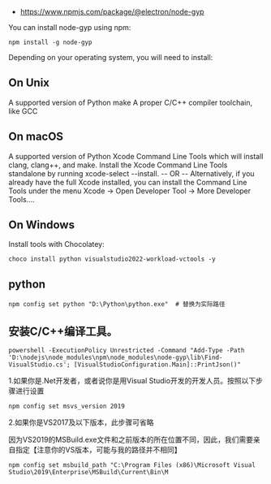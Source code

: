 - https://www.npmjs.com/package/@electron/node-gyp

You can install node-gyp using npm:
```shell
npm install -g node-gyp
```
Depending on your operating system, you will need to install:

## On Unix

A supported version of Python
make
A proper C/C++ compiler toolchain, like GCC

## On macOS

A supported version of Python
Xcode Command Line Tools which will install clang, clang++, and make.
Install the Xcode Command Line Tools standalone by running xcode-select --install. -- OR --
Alternatively, if you already have the full Xcode installed, you can install the Command Line Tools under the menu Xcode -> Open Developer Tool -> More Developer Tools....

## On Windows

Install tools with Chocolatey:
```shell
choco install python visualstudio2022-workload-vctools -y
```

## python

```shell
npm config set python "D:\Python\python.exe"  # 替换为实际路径
```

## 安装C/C++编译工具。

```shell
powershell -ExecutionPolicy Unrestricted -Command "Add-Type -Path 'D:\nodejs\node_modules\npm\node_modules\node-gyp\lib\Find-VisualStudio.cs'; [VisualStudioConfiguration.Main]::PrintJson()"
```

1.如果你是.Net开发者，或者说你是用Visual Studio开发的开发人员。按照以下步骤进行设置

```shell
npm config set msvs_version 2019
```

2.如果你是VS2017及以下版本，此步骤可省略

因为VS2019的MSBuild.exe文件和之前版本的所在位置不同，因此，我们需要亲自指定【注意你的VS版本，可能与我的路径并不相同】

```shell
npm config set msbuild_path "C:\Program Files (x86)\Microsoft Visual Studio\2019\Enterprise\MSBuild\Current\Bin\M
```
